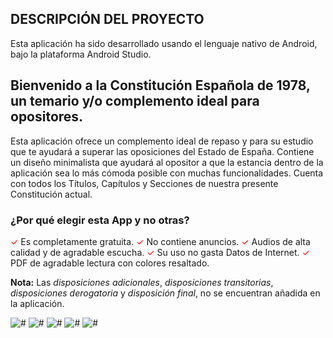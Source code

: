 ## DESCRIPCIÓN DEL PROYECTO

Esta aplicación ha sido desarrollado usando el lenguaje nativo de Android, bajo la plataforma Android Studio.

<h2><b>Bienvenido a la Constitución Española de 1978, un temario y/o complemento ideal para opositores.</b></h2>
Esta aplicación ofrece un complemento ideal de repaso y para su estudio que te ayudará a superar las oposiciones del Estado de España. Contiene un diseño minimalista que ayudará al opositor a que la estancia dentro de la aplicación sea lo más cómoda posible con muchas funcionalidades. Cuenta con todos los Títulos, Capítulos y Secciones de nuestra presente Constitución actual. 

<h3><b>¿Por qué elegir esta App y no otras? </b></h3>
<font color="red">✓</font> Es completamente gratuita.
<font color="red">✓</font> No contiene anuncios.
<font color="red">✓</font> Audios de alta calidad y de agradable escucha.
<font color="red">✓</font> Su uso no gasta Datos de Internet.
<font color="red">✓</font> PDF de agradable lectura con colores resaltado.


<b>Nota:</b> Las <em>disposiciones adicionales</em>, <em>disposiciones transitorias</em>, <em>disposiciones derogatoria</em> y <em>disposición final</em>, no se encuentran añadida en la aplicación.


![#](https://github.com/rafaelge96/constitucionespanyola/blob/main/captura_ejemplo_1.png)
![#](https://github.com/rafaelge96/constitucionespanyola/blob/main/captura_ejemplo_2.png)
![#](https://github.com/rafaelge96/constitucionespanyola/blob/main/captura_ejemplo_3.png)
![#](https://github.com/rafaelge96/constitucionespanyola/blob/main/captura_ejemplo_4.png)
![#](https://github.com/rafaelge96/constitucionespanyola/blob/main/captura_ejemplo_5.png)

